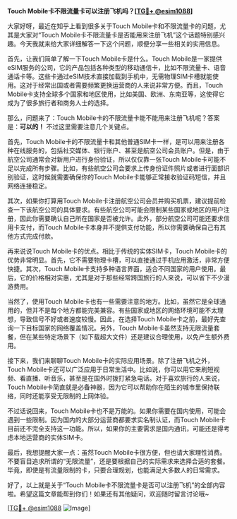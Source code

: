 **Touch Mobile卡不限流量卡可以注册飞机吗？[[TG💪+ @esim1088](https://t.me/s/esim1088)]**

大家好呀，最近在知乎上看到很多关于Touch Mobile卡和不限流量卡的问题，尤其是大家对“Touch Mobile卡不限流量卡是否能用来注册飞机”这个话题特别感兴趣。今天我就来给大家详细解答一下这个问题，顺便分享一些相关的实用信息。

首先，让我们简单了解一下Touch Mobile卡是什么。Touch Mobile是一家提供eSIM服务的公司，它的产品包括各种类型的移动通信卡，比如不限流量卡、语音通话卡等。这些卡通过eSIM技术直接加载到手机中，无需物理SIM卡槽就能使用。这对于经常出国或者需要频繁更换运营商的人来说非常方便。而且，Touch Mobile卡支持全球多个国家和地区使用，比如美国、欧洲、东南亚等，这使得它成为了很多旅行者和商务人士的选择。

那么，问题来了：Touch Mobile卡的不限流量卡能不能用来注册飞机呢？答案是：**可以的！** 不过这里需要注意几个关键点。

首先，Touch Mobile卡的不限流量卡和其他普通SIM卡一样，是可以用来注册各种在线服务的，包括社交媒体、银行账户、甚至是航空公司会员账户。但是，由于航空公司通常会对新用户进行身份验证，所以仅仅靠一张Touch Mobile卡可能不足以完成所有步骤。比如，有些航空公司会要求上传身份证件照片或者进行面部识别验证，这时候就需要确保你的Touch Mobile卡能够正常接收验证码短信，并且网络连接稳定。

其次，如果你打算用Touch Mobile卡注册航空公司会员并购买机票，建议提前检查一下该航空公司的具体要求。有些航空公司可能会限制某些国家或地区的用户注册，因此你需要确认自己所在国家是否被允许。此外，部分航空公司可能还要求信用卡支付，而Touch Mobile卡本身并不提供支付功能，所以你需要确保自己有其他方式完成付款。

再来说说Touch Mobile卡的优点。相比于传统的实体SIM卡，Touch Mobile卡的优势非常明显。首先，它不需要物理卡槽，可以直接通过手机应用激活，非常方便快捷。其次，Touch Mobile卡支持多种语言界面，适合不同国家的用户使用。最后，它的价格相对实惠，尤其是对于那些经常跨国旅行的人来说，可以省下不少漫游费用。

当然了，使用Touch Mobile卡也有一些需要注意的地方。比如，虽然它是全球通用的，但并不是每个地方都能完美兼容。有些国家或地区的网络环境可能不太理想，导致信号不好或者速度较慢。因此，在选择Touch Mobile卡之前，最好先查询一下目标国家的网络覆盖情况。另外，Touch Mobile卡虽然支持无限流量套餐，但在某些特定场景下（如下载超大文件）还是建议合理使用，以免产生额外费用。

接下来，我们来聊聊Touch Mobile卡的实际应用场景。除了注册飞机之外，Touch Mobile卡还可以广泛应用于日常生活中。比如说，你可以用它来刷短视频、看直播、听音乐，甚至是在国外时拨打紧急电话。对于喜欢旅行的人来说，Touch Mobile卡简直就是必备神器，因为它可以帮助你在陌生的城市里保持联络，同时还能享受无限制的上网体验。

不过话说回来，Touch Mobile卡也不是万能的。如果你需要在国内使用，可能会遇到一些限制。因为国内的大部分运营商都要求实名制认证，而Touch Mobile卡目前还不完全支持这一功能。所以，如果你的主要需求是国内通讯，可能还是得考虑本地运营商的实体SIM卡。

最后，我想提醒大家一点：虽然Touch Mobile卡很方便，但也请大家理性消费。不要盲目追求所谓的“无限流量”，还是要根据自己的实际需求来选择合适的套餐。毕竟，即使是有流量限制的卡，只要合理规划，也能满足大多数人的日常需求。

好了，以上就是关于“Touch Mobile卡不限流量卡是否可以注册飞机”的全部内容啦。希望这篇文章能帮到你们！如果还有其他疑问，欢迎随时留言讨论哦~ 

[[TG💪+ @esim1088](https://t.me/s/esim1088) ![Image](https://i.postimg.cc/4NQfJmqS/Snipaste-2025-05-13-00-14-12.png)]